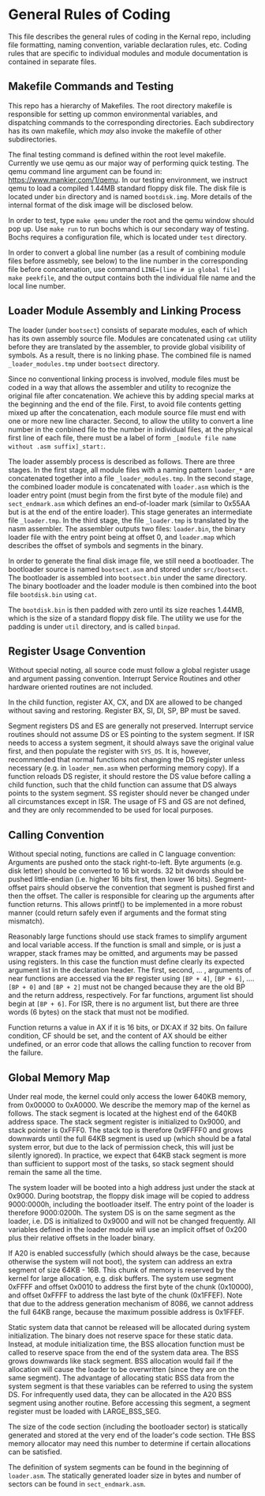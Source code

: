 
# General Rules of Coding

This file describes the general rules of coding in the Kernal repo, including file formatting, naming convention, 
variable declaration rules, etc. Coding rules that are specific to individual modules and module documentation is 
contained in separate files.

## Makefile Commands and Testing

This repo has a hierarchy of Makefiles. The root directory makefile is responsible for setting up common environmental
variables, and dispatching commands to the corresponding directories. Each subdirectory has its own makefile, which
*may* also invoke the makefile of other subdirectories. 

The final testing command is defined within the root level makefile. Currently we use qemu as our major way of performing
quick testing. The qemu command line argument can be found in: https://www.mankier.com/1/qemu. In our testing environment,
we instruct qemu to load a compiled 1.44MB standard floppy disk file. The disk file is located under ``bin`` directory
and is named ``bootdisk.img``. More details of the internal format of the disk image will be disclosed below.

In order to test, type ``make qemu`` under the root and the qemu window should pop up. Use ``make run`` to run bochs which
is our secondary way of testing. Bochs requires a configuration file, which is located under ``test`` directory.

In order to convert a global line number (as a result of combining module files before assmebly, see below) to the line 
number in the corresponding file before concatenation, use command ``LINE=[line # in global file] make peekfile``, and 
the output contains both the individual file name and the local line number.

## Loader Module Assembly and Linking Process

The loader (under ``bootsect``) consists of separate modules, each of which has its own assembly source file. Modules are 
concatenated using ``cat`` utility before they are translated by the assembler, to provide global visibility of symbols. 
As a result, there is no linking phase. The combined file is named ``_loader_modules.tmp`` under ``bootsect`` directory. 

Since no conventional linking process is involved, module files must be coded in a way that allows the assembler and utility 
to recognize the original file after concatenation. We achieve this by adding special marks at the beginning and the end of the 
file. First, to avoid file contents getting mixed up after the concatenation, each module source file must end with one or more new 
line character. Second, to allow the utility to convert a line number in the conbined file to the number in individual files, 
at the physical first line of each file, there must be a label of form ``_[module file name without .asm suffix]_start:``.

The loader assembly process is described as follows. There are three stages. In the first stage, all module files with a naming
pattern ``loader_*`` are concatenated together into a file ``_loader_modules.tmp``. In the second stage, the combined loader
module is concatenated with ``loader.asm`` which is the loader entry point (must begin from the first byte of the module file)
and ``sect_endmark.asm`` which defines an end-of-loader mark (similar to 0x55AA but is at the end of the entire loader). 
This stage generates an intermediate file ``_loader.tmp``. In the third stage, the file ``_loader.tmp`` is translated by the 
nasm assembler. The assembler outputs two files: ``loader.bin``, the binary loader file with the entry point being at 
offset 0, and ``loader.map`` which describes the offset of symbols and segments in the binary.

In order to generate the final disk image file, we still need a bootloader. The bootloader source is named ``bootsect.asm``
and stored under ``src/bootsect``. The bootloader is assembled into ``bootsect.bin`` under the same directory. The binary 
bootloader and the loader module is then combined into the boot file ``bootdisk.bin`` using ``cat``.

The ``bootdisk.bin`` is then padded with zero until its size reaches 1.44MB, which is the size of a standard floppy disk file.
The utility we use for the padding is under ``util`` directory, and is called ``binpad``. 

## Register Usage Convention

Without special noting, all source code must follow a global register usage and argument passing convention. Interrupt 
Service Routines and other hardware oriented routines are not included. 

In the child function, register AX, CX, and DX are allowed to be changed without saving and restoring. Register BX, SI, 
DI, SP, BP must be saved.

Segment registers DS and ES are generally not preserved. Interrupt service routines should not assume DS or ES pointing 
to the system segment. If ISR needs to access a system segment, it should always save the original value first, and 
then populate the register with ``SYS_DS``. It is, however, recommended that normal functions not changing the DS register
unless necessary (e.g. in ``loader_mem.asm`` when performing memory copy). If a function reloads DS register, it should 
restore the DS value before calling a child function, such that the child function can assume that DS always points 
to the system segment. SS register should never be changed under all circumstances except in ISR. The usage of FS and GS
are not defined, and they are only recommended to be used for local purposes. 

## Calling Convention

Without special noting, functions are called in C language convention: Arguments are pushed onto the stack right-to-left.
Byte arguments (e.g. disk letter) should be converted to 16 bit words. 32 bit dwords should be pushed little-endian (i.e.
higher 16 bits first, then lower 16 bits). Segment-offset pairs should observe the convention that segment is pushed 
first and then the offset. The caller is responsible for clearing up the arguments after function returns. This allows
printf() to be implemented in a more robust manner (could return safely even if arguments and the format sting mismatch).

Reasonably large functions should use stack frames to simplify argument and local variable access. If the function is 
small and simple, or is just a wrapper, stack frames may be omitted, and arguments may be passed using registers. In this
case the function must define clearly its expected argument list in the declaration header. The first, second, ... , arguments 
of near functions are accessed via the ``BP`` register using ``[BP + 4]``, ``[BP + 6]``, .... ``[BP + 0]`` and ``[BP + 2]`` 
must not be changed because they are the old BP and the return address, respectively. For far functions,  argument list should
begin at ``[BP + 6]``. For ISR, there is no argument list, but there are three words (6 bytes) on the stack that must not 
be modified.

Function returns a value in AX if it is 16 bits, or DX:AX if 32 bits. On failure condition, CF should be set, and the 
content of AX should be either undefined, or an error code that allows the calling function to recover from the failure.

## Global Memory Map

Under real mode, the kernel could only access the lower 640KB memory, from 0x00000 to 0xA0000. We describe the memory map 
of the kernel as follows. The stack segment is located at the highest end of the 640KB address space. The stack segment register
is initialized to 0x9000, and stack pointer is 0xFFF0. The stack top is therefore 0x9FFFF0 and grows downwards until the 
full 64KB segment is used up (which should be a fatal system error, but due to the lack of permission check, this will just
be silently ignored). In practice, we expect that 64KB stack segment is more than sufficient to support most of the tasks,
so stack segment should remain the same all the time.

The system loader will be booted into a high address just under the stack at 0x9000. During bootstrap, the floppy disk image 
will be copied to address 9000:0000h, including the bootloader itself. The entry point of the loader is therefore 9000:0200h.
The system DS is on the same segment as the loader, i.e. DS is initialized to 0x9000 and will not be changed frequently.
All variables defined in the loader module will use an implicit offset of 0x200 plus their relative offsets in the loader
binary.

If A20 is enabled successfully (which should always be the case, because otherwise the system will not boot), the system
can address an extra segment of size 64KB - 16B. This chunk of memory is reserved by the kernel for large allocation, e.g.
disk buffers. The system use segment 0xFFFF and offset 0x0010 to address the first byte of the chunk (0x10000), and offset
0xFFFF to address the last byte of the chunk (0x1FFEF). Note that due to the address generation mechanism of 8086, we cannot 
address the full 64KB range, because the maximum possible address is 0x1FFEF.

Static system data that cannot be released will be allocated during system initialization. The binary does not reserve 
space for these static data. Instead, at module initialization time, the BSS allocation function must be called to 
reserve space from the end of the system data area. The BSS grows downwards like stack segment. BSS allocation would fail
if the allocation will cause the loader to be overwritten (since they are on the same segment). The advantage of allocating
static BSS data from the system segment is that these variables can be referred to using the system DS. For infrequently
used data, they can be allocated in the A20 BSS segment using another routine. Before accessing this segment, a segment
register must be loaded with LARGE_BSS_SEG. 

The size of the code section (including the bootloader sector) is statically generated and stored at the very end of the 
loader's code section. THe BSS memory allocator may need this number to determine if certain allocations can be satisfied.

The definition of system segments can be found in the beginning of ``loader.asm``. The statically generated loader size
in bytes and number of sectors can be found in ``sect_endmark.asm``.